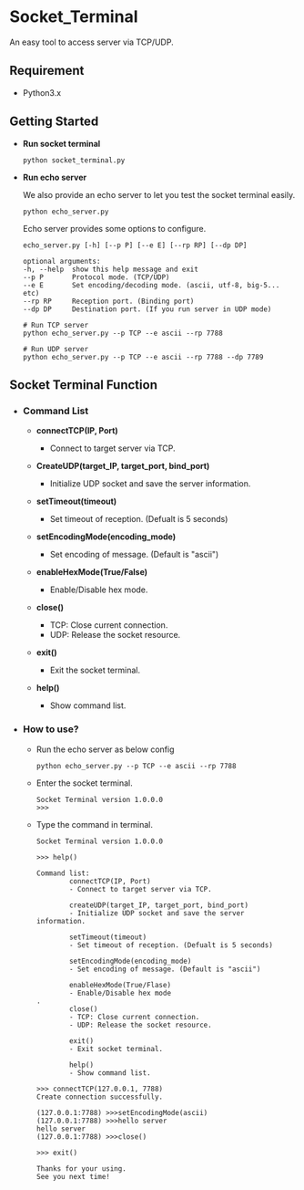 # **Socket_Terminal**

An easy tool to access server via TCP/UDP.

## Requirement
- Python3.x

## Getting Started
* **Run socket terminal**
	```shell
	python socket_terminal.py
	```


* **Run echo server**

	We also provide an echo server to let you test the socket terminal easily.

	```
	python echo_server.py
	```

	Echo server provides some options to configure.
	```
	echo_server.py [-h] [--p P] [--e E] [--rp RP] [--dp DP]

	optional arguments:
	-h, --help  show this help message and exit
	--p P       Protocol mode. (TCP/UDP)
	--e E       Set encoding/decoding mode. (ascii, utf-8, big-5... etc)
	--rp RP     Reception port. (Binding port)
	--dp DP     Destination port. (If you run server in UDP mode)
	```
	
	```
	# Run TCP server
	python echo_server.py --p TCP --e ascii --rp 7788
	
	# Run UDP server
	python echo_server.py --p TCP --e ascii --rp 7788 --dp 7789
	```

## Socket Terminal Function

- ### **Command List**

	- **connectTCP(IP, Port)**
		- Connect to target server via TCP.

	- **CreateUDP(target_IP, target_port, bind_port)**
		- Initialize UDP socket and save the server information.

	- **setTimeout(timeout)**
		- Set timeout of reception. (Defualt is 5 seconds)

	- **setEncodingMode(encoding_mode)**
		- Set encoding of message. (Default is "ascii")

	- **enableHexMode(True/False)**
		- Enable/Disable hex mode.

	- **close()**
		- TCP: Close current connection.
		- UDP: Release the socket resource.

	- **exit()**
		- Exit the socket terminal.

	- **help()**
		- Show command list.

- ### **How to use?**
	- Run the echo server as below config
		```
		python echo_server.py --p TCP --e ascii --rp 7788
		```

	- Enter the socket terminal.
		```
		Socket Terminal version 1.0.0.0
		>>>  
		```

	- Type the command in terminal.
		```
		Socket Terminal version 1.0.0.0

		>>> help()

		Command list:
		        connectTCP(IP, Port)
		        - Connect to target server via TCP.

		        createUDP(target_IP, target_port, bind_port)
		        - Initialize UDP socket and save the server information.

		        setTimeout(timeout)
		        - Set timeout of reception. (Defualt is 5 seconds)

		        setEncodingMode(encoding_mode)
		        - Set encoding of message. (Default is "ascii")

		        enableHexMode(True/Flase)
		        - Enable/Disable hex mode
		.
		        close()
		        - TCP: Close current connection.
		        - UDP: Release the socket resource.

		        exit()
		        - Exit socket terminal.

		        help()
		        - Show command list.

		>>> connectTCP(127.0.0.1, 7788)
		Create connection successfully.

		(127.0.0.1:7788) >>>setEncodingMode(ascii)
		(127.0.0.1:7788) >>>hello server
		hello server
		(127.0.0.1:7788) >>>close()

		>>> exit()

		Thanks for your using.
		See you next time!
		```